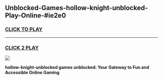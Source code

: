 
## Unblocked-Games-hollow-knight-unblocked-Play-Online-#ie2e0
<h3>
<a href="https://premium.freeplayer.one?title=hollow-knight-unblocked&ref=27F">CLICK TO PLAY</a></h3>
<hr>

<h3>
<a href="https://premium.freeplayer.one?title=hollow-knight-unblocked&ref=27F">CLICK 2 PLAY</a>
  
</h3>

<a href="https://premium.freeplayer.one?title=hollow-knight-unblocked&ref=27F"><img src="https://clearcache.store/games.png"></a>


**hollow-knight-unblocked games unblocked: Your Gateway to Fun and Accessible Online Gaming**
